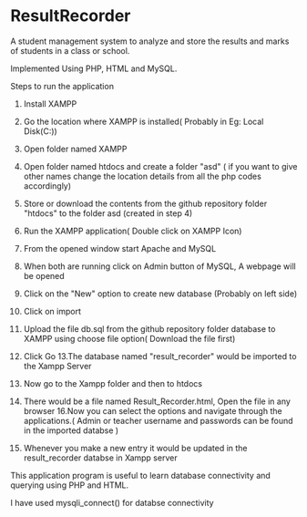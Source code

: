 # ResultRecorder
A student management system to analyze and store the results and  marks of students in a class or school.

Implemented Using PHP, HTML and MySQL.


Steps to run the application

1. Install XAMPP
2. Go the location where XAMPP is installed( Probably in Eg: Local Disk(C:))
3. Open folder named XAMPP
4. Open folder named htdocs and create a folder "asd" ( if you want to give other names change the location details from all the php codes accordingly)
5. Store or download the contents from the github repository folder "htdocs" to the folder asd (created in step 4)

6. Run the XAMPP application( Double click on XAMPP Icon)
7. From the opened window start Apache and MySQL
8. When both are running click on Admin button of MySQL, A webpage will be opened
9. Click on the "New" option to create new database (Probably on left side)
10. Click on import
11. Upload the file db.sql from the github repository folder database to XAMPP using choose file option( Download the file first)
12. Click Go
13.The database named "result_recorder" would be imported to the Xampp Server

14. Now go to the Xampp folder and then to htdocs
15. There would be a file named Result_Recorder.html, Open the file in any browser
16.Now you can select the options and navigate through the applications.( Admin or teacher username and passwords can be found in the imported databse )
17. Whenever you make a new entry it would be updated in the result_recorder databse in Xampp server


This application program is useful to learn database connectivity and querying using PHP and HTML.

I have used mysqli_connect() for databse connectivity
